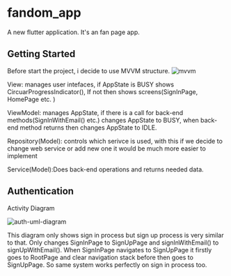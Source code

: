 # fandom_app

A new flutter application. It's an fan page app.

## Getting Started
Before start the project, i decide to use MVVM structure.
![mvvm](https://user-images.githubusercontent.com/32385870/113514652-9bf3ea80-9578-11eb-8d65-e91a38a2d9c5.png)

View: manages user intefaces, if AppState is BUSY shows CircuarProgressIndicator(), If not then shows screens(SignInPage, HomePage etc. )

ViewModel: manages AppState, if there is a call for back-end methods(SignInWithEmail() etc.) changes AppState to BUSY, when back-end method returns then changes AppState to IDLE. 

Repository(Model): controls which serivce is used, with this if we decide to change web service or add new one it would be much more easier to implement

Service(Model):Does back-end operations and returns needed data.

## Authentication

Activity Diagram

![auth-uml-diagram](https://user-images.githubusercontent.com/32385870/113706028-d9768600-96e6-11eb-8237-793673d7163a.png)

This diagram only shows sign in process but sign up process is very similar to that. Only changes SignInPage to SignUpPage and signInWithEmail() to signUpWithEmail().
When SignInPage navigates to SignUpPage it firstly goes to RootPage and clear navigation stack before then goes to SignUpPage. So same system works perfectly on sign in process too.

